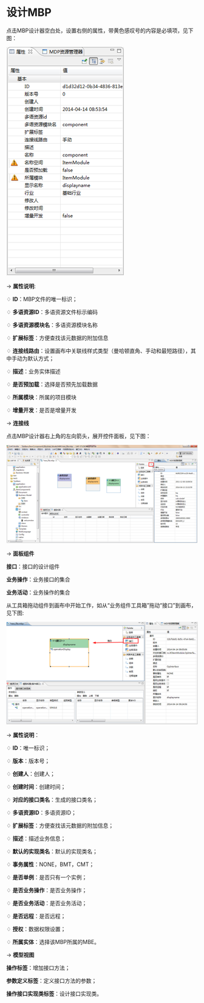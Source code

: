 # 设计MBP

点击MBP设计器空白处，设置右侧的属性，带黄色感叹号的内容是必填项，见下图：

![](/articles/studio/7-/images/image71.png)

→ **属性说明**:

♢ **ID**：MBP文件的唯一标识；

♢ **多语资源ID**：多语资源文件标示编码

♢ **多语资源模块名**：多语资源模块名称

♢ **扩展标签**：方便查找该元数据的附加信息

♢ **连接线路由**：设置画布中关联线样式类型（曼哈顿直角、手动和最短路径），其中手动为默认方式；

♢ **描述**：业务实体描述

♢ **是否预加载**：选择是否预先加载数据

♢ **所属模块**：所属的项目模块

♢ **增量开发**：是否是增量开发

→ **连接线**

点击MBP设计器右上角的左向箭头，展开控件面板，见下图：

![](/articles/studio/7-/images/image72.png)

→ **面板组件**

**接口**：接口的设计组件

**业务操作**：业务接口的集合

**业务活动**：业务操作的集合

从工具箱拖动组件到画布中开始工作，如从“业务组件工具箱”拖动“接口”到画布，见下图:

![](/articles/studio/7-/images/image73.png)

→ **属性说明**：

♢ **ID**：唯一标识；

♢ **版本**：版本号；

♢ **创建人**：创建人；

♢ **创建时间**：创建时间；

♢ **对应的接口类名**：生成的接口类名；

♢ **多语资源ID**：多语资源ID；

♢ **扩展标签**：方便查找该元数据的附加信息；

♢ **描述**：描述业务信息；

♢ **默认的实现类名**：默认的实现类名；

♢ **事务属性**：NONE，BMT，CMT；

♢ **是否单例**：是否只有一个实例；

♢ **是否业务操作**：是否业务操作；

♢ **是否业务活动**：是否业务活动；

♢ **是否远程**：是否远程；

♢ **授权**：数据权限设置；

♢ **所属实体**：选择该MBP所属的MBE。

→ **模型视图**

**操作标签**：增加接口方法；

**参数定义标签**：定义接口方法的参数；

**操作接口实现类标签**：设计接口实现类。




